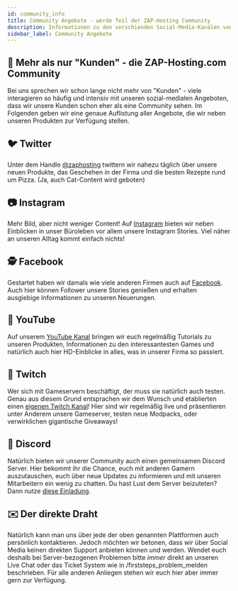 ```yaml
---
id: community_info
title: Community Angebote - werde Teil der ZAP-Hosting Community
description: Informationen zu den verschienden Social-Media-Kanälen von ZAP-Hosting - ZAP-Hosting.com Dokumentationen
sidebar_label: Community Angebote
---
```


## 🤗 Mehr als nur "Kunden" - die ZAP-Hosting.com Community
Bei uns sprechen wir schon lange nicht mehr von "Kunden" - viele interagieren so häufig und intensiv mit unseren sozial-medialen Angeboten, dass wir unsere Kunden schon eher als eine Community sehen. Im Folgenden geben wir eine genaue Auflistung aller Angebote, die wir neben unseren Produkten zur Verfügung stellen.

## 🐦 Twitter
Unter dem Handle [@zaphosting](https://twitter.com/zaphosting) twittern wir nahezu täglich über unsere neuen Produkte, das Geschehen in der Firma und die besten Rezepte rund um Pizza. (Ja, auch Cat-Content wird geboten)

## 📷 Instagram
Mehr Bild, aber nicht weniger Content! Auf [Instagram](https://www.instagram.com/zaphosting/) bieten wir neben Einblicken in unser Büroleben vor allem unsere Instagram Stories. Viel näher an unseren Alltag kommt einfach nichts!

## 🕵 Facebook
Gestartet haben wir damals wie viele anderen Firmen auch auf [Facebook](https://www.facebook.com/zaphosting/). Auch hier können Follower unsere Stories genießen und erhalten ausgiebige Informationen zu unseren Neuerungen.

## 🎥 YouTube
Auf unserem [YouTube Kanal](https://www.youtube.com/user/zaphosting) bringen wir euch regelmäßig Tutorials zu unseren Produkten, Informationen zu den interessantesten Games und natürlich auch hier HD-Einblicke in alles, was in unserer Firma so passiert.

## 🔴 Twitch
Wer sich mit Gameservern beschäftigt, der muss sie natürlich auch testen. Genau aus diesem Grund entsprachen wir dem Wunsch und etablierten einen [eigenen Twitch Kanal](https://www.twitch.tv/zaphostinglive/)! Hier sind wir regelmäßig live und präsentieren unter Anderem unsere Gameserver, testen neue Modpacks, oder verwirklichen gigantische Giveaways!

## 💬 Discord
Natürlich bieten wir unserer Community auch einen gemeinsamen Discord Server. Hier bekommt ihr die Chance, euch mit anderen Gamern auszutauschen, euch über neue Updates zu informieren und mit unseren Mitarbeitern ein wenig zu chatten. Du hast Lust dem Server beizuteten? Dann nutze [diese Einladung](https://discord.gg/wsNeN2k).

## ✉️ Der direkte Draht
Natürlich kann man uns über jede der oben genannten Plattformen auch persönlich kontaktieren. Jedoch möchten wir betonen, dass wir über Social Media keinen direkten Support anbieten können und werden. Wendet euch deshalb bei Server-bezogenen Problemen bitte *immer* direkt an unseren Live Chat oder das Ticket System wie in /firststeps_problem_melden beschrieben. Für alle anderen Anliegen stehen wir euch hier aber immer gern zur Verfügung.

